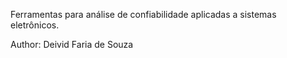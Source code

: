 Ferramentas para análise de confiabilidade aplicadas a sistemas eletrônicos.


Author: Deivid Faria de Souza